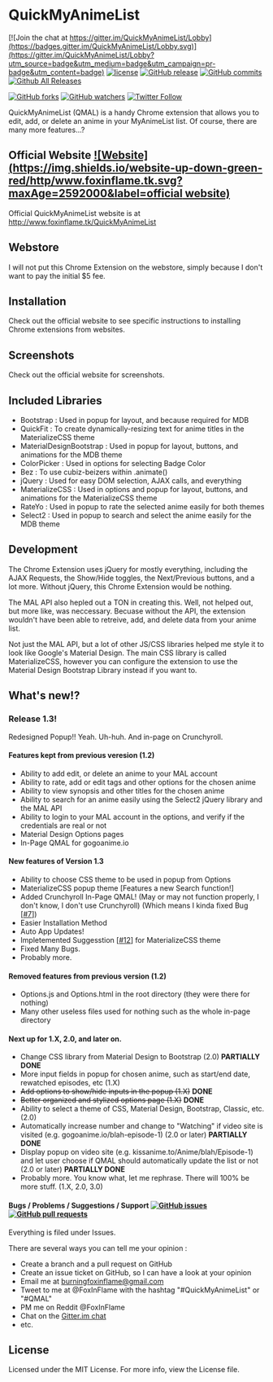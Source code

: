 # QuickMyAnimeList
[![Join the chat at https://gitter.im/QuickMyAnimeList/Lobby](https://badges.gitter.im/QuickMyAnimeList/Lobby.svg)](https://gitter.im/QuickMyAnimeList/Lobby?utm_source=badge&utm_medium=badge&utm_campaign=pr-badge&utm_content=badge) [![license](https://img.shields.io/github/license/FoxInFlame/QuickMyAnimeList.svg?maxAge=2592000)]() [![GitHub release](https://img.shields.io/github/release/FoxInFlame/QuickMyAnimeList.svg?maxAge=2592000)](https://github.com/FoxInFlame/QuickMyAnimeList/releases) [![GitHub commits](https://img.shields.io/github/commits-since/FoxInFlame/QuickMyAnimeList/1.3.1.svg?maxAge=2592000)]() [![Github All Releases](https://img.shields.io/github/downloads/FoxInFlame/QuickMyAnimeList/total.svg?maxAge=2592000)]()

[![GitHub forks](https://img.shields.io/github/forks/FoxInFlame/QuickMyAnimeList.svg?style=social&label=Fork&maxAge=2592000)]()
[![GitHub watchers](https://img.shields.io/github/watchers/FoxInFlame/QuickMyAnimeList.svg?style=social&label=Watch&maxAge=2592000)]() [![Twitter Follow](https://img.shields.io/twitter/follow/FoxInFlame.svg?style=social&label=Follow&maxAge=2592000)]()

QuickMyAnimeList (QMAL) is a handy Chrome extension that allows you to edit, add, or delete an anime in your MyAnimeList list. Of course, there are many more features...? 

## Official Website [![Website](https://img.shields.io/website-up-down-green-red/http/www.foxinflame.tk.svg?maxAge=2592000&label=official website)](http://www.foxinflame.tk/QuickMyAnimeList)
Official QuickMyAnimeList website is at http://www.foxinflame.tk/QuickMyAnimeList

## Webstore
I will not put this Chrome Extension on the webstore, simply because I don't want to pay the initial $5 fee.

## Installation
Check out the official website to see specific instructions to installing Chrome extensions from websites.

## Screenshots
Check out the official website for screenshots.

## Included Libraries
- Bootstrap : Used in popup for layout, and because required for MDB
- QuickFit : To create dynamically-resizing text for anime titles in the MaterializeCSS theme
- MaterialDesignBootstrap : Used in popup for layout, buttons, and animations for the MDB theme
- ColorPicker : Used in options for selecting Badge Color
- Bez : To use cubiz-beizers within .animate()
- jQuery : Used for easy DOM selection, AJAX calls, and everything
- MaterializeCSS : Used in options and popup for layout, buttons, and animations for the MaterializeCSS theme
- RateYo : Used in popup to rate the selected anime easily for both themes
- Select2 : Used in popup to search and select the anime easily for the MDB theme

## Development
The Chrome Extension uses jQuery for mostly everything, including the AJAX Requests, the Show/Hide toggles, the Next/Previous buttons, and a lot more. Without jQuery, this Chrome Extension would be nothing.

The MAL API also hepled out a TON in creating this. Well, not helped out, but more like, was neccessary. Becuase without the API, the extension wouldn't have been able to retreive, add, and delete data from your anime list.

Not just the MAL API, but a lot of other JS/CSS libraries helped me style it to look like Google's Material Design. The main CSS library is called MaterializeCSS, however you can configure the extension to use the Material Design Bootstrap Library instead if you want to.


## What's new!?
### Release 1.3!

Redesigned Popup!! Yeah. Uh-huh. And in-page on Crunchyroll.

#### Features kept from previous veresion (1.2)

- Ability to add edit, or delete an anime to your MAL account
- Ability to rate, add or edit tags and other options for the chosen anime
- Ability to view synopsis and other titles for the chosen anime
- Ability to search for an anime easily using the Select2 jQuery library and the MAL API
- Ability to login to your MAL account in the options, and verify if the credentials are real or not
- Material Design Options pages
- In-Page QMAL for gogoanime.io

#### New features of Version 1.3

- Ability to choose CSS theme to be used in popup from Options
- MaterializeCSS popup theme [Features a new Search function!]
- Added Crunchyroll In-Page QMAL! (May or may not function properly, I don't know, I don't use Crunchyroll) (Which means I kinda fixed Bug [[#7](https://github.com/FoxInFlame/QuickMyAnimeList/issues/7)])
- Easier Installation Method
- Auto App Updates! 
- Impletemented Suggesstion [[#12](https://github.com/FoxInFlame/QuickMyAnimeList/issues/12)] for MaterializeCSS theme
- Fixed Many Bugs.
- Probably more.

#### Removed features from previous version (1.2)

- Options.js and Options.html in the root directory (they were there for nothing)
- Many other useless files used for nothing such as the whole in-page directory

#### Next up for 1.X, 2.0, and later on.

- Change CSS library from Material Design to Bootstrap (2.0) **PARTIALLY DONE**
- More input fields in popup for chosen anime, such as start/end date, rewatched episodes, etc (1.X)
- ~~Add options to show/hide inputs in the popup (1.X)~~ **DONE**
- ~~Better organized and stylized options page (1.X)~~ **DONE**
- Ability to select a theme of CSS, Material Design, Bootstrap, Classic, etc. (2.0)
- Automatically increase number and change to "Watching" if video site is visited (e.g. gogoanime.io/blah-episode-1) (2.0 or later) **PARTIALLY DONE**
- Display popup on video site (e.g. kissanime.to/Anime/blah/Episode-1) and let user choose if QMAL should automatically update the list or not (2.0 or later) **PARTIALLY DONE**
- Probably more. You know what, let me rephrase. There will 100% be more stuff. (1.X, 2.0, 3.0)

#### Bugs / Problems / Suggestions / Support [![GitHub issues](https://img.shields.io/github/issues-raw/FoxInFlame/QuickMyAnimeList.svg?maxAge=2592000)]() [![GitHub pull requests](https://img.shields.io/github/issues-pr/FoxInFlame/QuickMyAnimeList.svg?maxAge=2592000)]()

Everything is filed under Issues.

There are several ways you can tell me your opinion :

- Create a branch and a pull request on GitHub
- Create an issue ticket on GitHub, so I can have a look at your opinion
- Email me at burningfoxinflame@gmail.com
- Tweet to me at @FoxInFlame with the hashtag "#QuickMyAnimeList" or "#QMAL"
- PM me on Reddit @FoxInFlame
- Chat on the [Gitter.im chat](https://gitter.im/QuickMyAnimeList/Lobby)
- etc.

## License
Licensed under the MIT License. For more info, view the License file.
